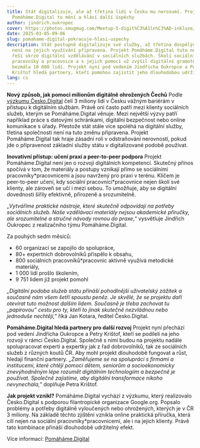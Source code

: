 ```yaml
---
title: Stát digitalizuje, ale až třetina lidí v Česku mu nerozumí. Projekt
  Pomáháme.Digital to mění a hlásí další úspěchy
author: jindrich.oukropec
cover: https://photos.smugmug.com/Meetup-5-digit%C3%A1ln%C3%AD-inkluze/i-JWQh6Wq/0/LsLSXCjrsgKVSZj5p5gbBsqLLwQ4Gv9VnqRMfQRRL/X3/pomahej-digital-074-X3.jpg
date: 2025-03-05-09-06
slug: pomahame-digital-pokracuje-hlasi-uspechy
description: Stát postupně digitalizuje své služby, až třetina dospělých ale
  není na jejich využívání připravena. Projekt Pomáháme.Digital tuto nerovnost
  řeší skrze digitální vzdělávání v sociálních službách. Školí sociální
  pracovníky a pracovnice a s jejich pomocí už zvýšil digitální gramotnost
  bezmála 10 000 lidí. Projekt nyní pod vedením Jindřicha Oukropce a Petry
  Krištof hledá partnery, kteří pomohou zajistit jeho dlouhodobou udržitelnost.
lang: cs
---
```

**Nový způsob, jak pomoci milionům digitálně ohrožených Čechů**
Podle [výzkumu Česko.Digital](https://www.cesko.digital/projekty/digitalni-inkluze/home) čelí 3 miliony lidí v Česku vážným bariérám v přístupu k digitálním službám. Právě oni často patří mezi klienty sociálních služeb, kterým se Pomáháme.Digital věnuje. Mezi největší výzvy patří například práce s datovými schránkami, digitální bezpečnost nebo online komunikace s úřady. Přestože stát stále více spoléhá na digitální služby, třetina společnosti není na tuto změnu připravena. Projekt Pomáháme.Digital tak hraje zásadní roli v odstraňování nerovností, pokud jde o připravenost základní služby státu v digitalizované podobě používat.

**Inovativní přístup: učení praxí a peer-to-peer podpora**
Projekt Pomáháme.Digital není jen o rozvoji digitálních kompetencí. Skutečný přínos spočívá v tom, že materiály a postupy vznikají přímo se sociálními pracovníky\*pracovnicemi a jsou navržený pro praxi v terénu. Klíčem je peer-to-peer učení, kdy sociální pracovníci\*pracovnice nejen školí své klienty, ale zároveň se učí i mezi sebou. To umožňuje, aby se digitální dovednosti šířily efektivně, přirozeně a srozumitelně.

„*Vytváříme praktické nástroje, které skutečně odpovídají na potřeby sociálních služeb. Naše vzdělávací materiály nejsou akademické příručky, ale srozumitelné a stručné návody rovnou do praxe*,“ vysvětluje Jindřich Oukropec z realizačního týmu Pomáháme.Digital. 

Za pouhých sedm měsíců:

* 60 organizací se zapojilo do spolupráce,
* 80+ expertních dobrovolníků přispělo k obsahu,
* 800 sociálních pracovníků*pracovnic aktivně využívá metodické materiály,
* 1 000 lidí prošlo školením,
* 9 751 lidem již projekt pomohl

*„Digitální podoba služeb státu přináší pohodlnější uživatelský zážitek a současně nám všem šetří spoustu peněz. Je skvělé, že se projektu daří otevírat tuto možnost dalším lidem. Současně je třeba zachovat tu „papírovou” cestu pro ty, kteří to jinak skutečně nezvládnou nebo jednoduše nechtějí,”* říká Jan Kotara, ředitel Česko.Digital. 

**Pomáháme.Digital hledá partnery pro další rozvoj**
Projekt nyní přechází pod vedení Jindřicha Oukropce a Petry Krištof, kteří se podíleli na jeho rozvoji v rámci Česko.Digital. Společně s nimi budou na projektu nadále spolupracovat experti a expertky jak z řad dobrovolníků, tak ze sociálních služeb z různých koutů ČR. Aby mohl projekt dlouhodobě fungovat a růst, hledají finanční partnery. *„Zaměřujeme se na spolupráci s firmami a institucemi, které chtějí pomoci dětem, seniorům a socioekonomicky znevýhodněným lépe rozumět digitálním technologiím a bezpečně je používat. Společně zajistíme, aby digitální transformace nikoho nevynechala,”* doplňuje Petra Krištof. 

**Jak projekt vznikl?**
Pomáháme.Digital vychází z výzkumu, který realizovalo Česko.Digital s podporou filantropické organizace Google.org. Popsalo problémy a potřeby digitálně vyloučených nebo ohrožených, kterých je v ČR 3 miliony. Na základě těchto zjištění vznikla online praktická příručka, která cílí nejen na sociální pracovníky*pracovnicemi, ale i na jejich klienty. Právě tato kombinace přináší dlouhodobě udržitelný efekt.

Více informací: [Pomáháme.Digital](https://www.pomahame.digital/)
